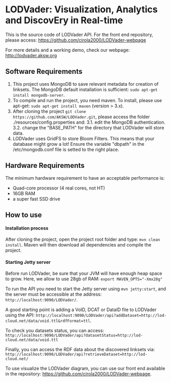 LODVader: Visualization, Analytics and DiscovEry in Real-time
==============================================================

This is the source code of LODVader API. For the front end repository, please access: https://github.com/cirola2000/LODVader-webpage

For more details and a working demo, check our webpage: http://lodvader.aksw.org

## Software Requirements
1. This project uses MongoDB to save relevant metadata for creation of linksets. The MongoDB default installation is sufficient: `sudo apt-get install mongodb-server`.  
2. To compile and run the project, you need maven. To install, please use apt-get: `sudo apt-get install maven` (version > 3.x).
3. After cloning the project `git clone https://github.com/AKSW/LODVader.git`, please access the folder ./resources/config.properties and:
3.1. edit the MongoDB authentication.
3.2. change the "BASE_PATH" for the directory that LODVader will store data. 
4. LODVader uses GridFS to store Bloom Filters. This means that your database might grow a lot! Ensure the variable "dbpath" in the /etc/mongodb.conf file is setted to the right place.

## Hardware Requirements
The minimum hardware requirement to have an acceptable performance is:
- Quad-core processor (4 real cores, not HT)
- 16GB RAM
- a super fast SSD drive

## How to use

#### Installation process

After cloning the project, open the project root folder and type: `mvn clean install`. Maven will then download all dependencies and compile the project.


#### Starting Jetty server

Before run LODVader, be sure that your JVM will have enough heap space to grow.  Here, we allow to use 28gb of RAM: `export MAVEN_OPTS="-Xmx28g"`

To run the API you need to start the Jetty server using `mvn jetty:start`, and the server must be accessible at the address:  `http://localhost:9090/LODVader/`.

 A good starting point is adding a VoID, DCAT or DataID file to LODVader using the API:
`http://localhost:9090/LODVader/api?addDataset=http://lod-cloud.net/data/void.ttl&rdfFormat=ttl`.

To check you datasets status, you can access: 
`http://localhost:9090/LODVader/api?datasetStatus=http://lod-cloud.net/data/void.ttl`

Finally, you can access the RDF data about the discovered linksets via:
`http://localhost:9090/LODVader/api?retrieveDataset=http://lod-cloud.net/`

To use visualize the LODVader diagram, you can use our front end available in the repository: https://github.com/cirola2000/LODVader-webpage.
